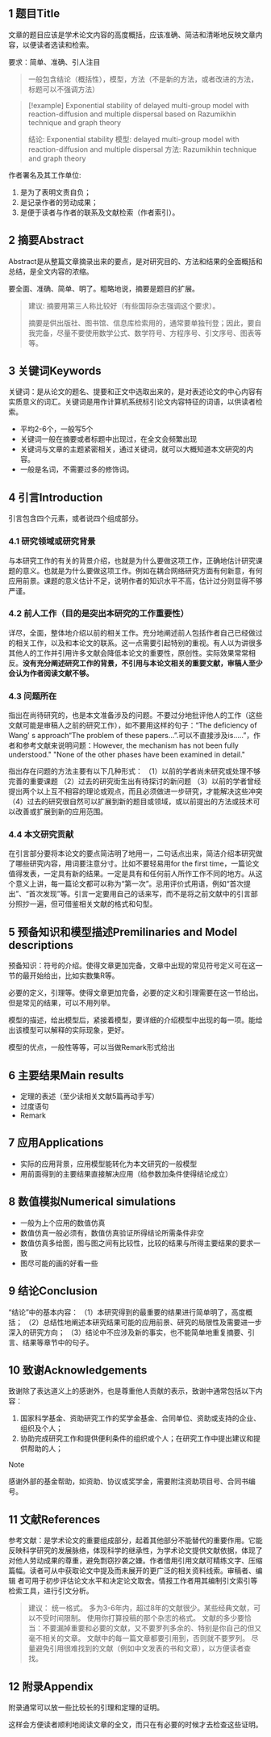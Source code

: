 ## 1 题目Title
文章的题目应该是学术论文内容的高度概括，应该准确、简洁和清晰地反映文章内容，以便读者选读和检索。

要求：简单、准确、引人注目

>一般包含结论（概括性），模型，方法（不是新的方法，或者改进的方法，标题可以不强调方法）

>[!example] 
>Exponential stability of delayed multi-group model with reaction-diffusion and multiple dispersal based on Razumikhin technique and graph theory
>
>结论: Exponential stability
模型: delayed multi-group model with reaction-diffusion and multiple dispersal
方法: Razumikhin technique and graph theory

作者署名及其工作单位:

1. 是为了表明文责自负；
2. 是记录作者的劳动成果；
3. 是便于读者与作者的联系及文献检索（作者索引）。

## 2 摘要Abstract
Abstract是从整篇文章摘录出来的要点，是对研究目的、方法和结果的全面概括和总结，是全文内容的浓缩。

要全面、准确、简单、明了。粗略地说，摘要是题目的扩展。

>建议:
摘要用第三人称比较好（有些国际杂志强调这个要求）。
>
>摘要是供出版社、图书馆、信息库检索用的，通常要单独刊登；因此，要自我完备，尽量不要使用数学公式、数学符号、方程序号、引文序号、图表等等。


## 3 关键词Keywords
关键词：是从论文的题名、提要和正文中选取出来的，是对表述论文的中心内容有实质意义的词汇。关键词是用作计算机系统标引论文内容特征的词语，以供读者检索。

- 平均2-6个，一般写5个
- 关键词一般在摘要或者标题中出现过，在全文会频繁出现 
- 关键词与文章的主题紧密相关，通过关键词，就可以大概知道本文研究的内容。 
- 一般是名词，不需要过多的修饰词。


## 4 引言Introduction
引言包含四个元素，或者说四个组成部分。

### 4.1 研究领域或研究背景
与本研究工作的有关的背景介绍，也就是为什么要做这项工作，正确地估计研究课题的意义。也就是为什么要做这项工作。例如在耦合网络研究方面有何新意，有何应用前景。课题的意义估计不足，说明作者的知识水平不高，估计过分则显得不够严谨。

### 4.2 前人工作（目的是突出本研究的工作重要性）
详尽，全面，整体地介绍以前的相关工作。充分地阐述前人包括作者自己已经做过的相关工作，以及和本论文的联系。这一点需要引起特别的重视。有人以为讲很多其他人的工作并引用许多文献会降低本论文的重要性，原创性。实际效果常常相反。**没有充分阐述研究工作的背景，不引用与本论文相关的重要文献，审稿人至少会认为作者阅读文献不够。**

### 4.3 问题所在
指出在尚待研究的，也是本文准备涉及的问题。不要过分地批评他人的工作（这些文献可能是审稿人之前的研究工作），如不要用这样的句子：“The deficiency of Wang' s approach“The problem of these papers...”.可以不直接涉及is.....”，作者和参考文献来说明问题：However, the mechanism has not been fully understood." "None of the other phases have been examined in detail."

指出存在问题的方法主要有以下几种形式：
（1）以前的学者尚未研究或处理不够完善的重要课题
（2）过去的研究街生出有待探讨的新问题
（3）以前的学者曾经提出两个以上互不相容的理论或观点，而且必须做进一步研究，才能解决这些冲突
（4）过去的研究很自然可以扩展到新的题目或领域，或以前提出的方法或技术可以改善或扩展到新的应用范围。

### 4.4 本文研究贡献
在引言部分要将本论文的要点简洁明了地用一，二句话点出来，简洁介绍本研究做了哪些研究内容，用词要注意分寸。比如不要轻易用for the first time，一篇论文值得发表，一定具有新的结果。一定是具有和任何前人所作工作不同的地方。从这个意义上讲，每一篇论文都可以称为“第一次”。忌用评价式用语，例如“首次提出”、“首次发现”等。引言一定要用自己的话来写，而不是将之前文献中的引言部分照抄一遍，但可借鉴相关文献的格式和句型。

## 5 预备知识和模型描述Premilinaries and Model descriptions
预备知识：符号的介绍。使得文章更加完备，文章中出现的常见符号定义可在这一节的最开始给出，比如实数集R等。

必要的定义，引理等。使得文章更加完备，必要的定义和引理需要在这一节给出。但是常见的结果，可以不用列举。

模型的描述，给出模型后，紧接着模型，要详细的介绍模型中出现的每一项。能给出该模型可以解释的实际现象，更好。

模型的优点，一般性等等，可以当做Remark形式给出




## 6 主要结果Main results
- 定理的表述（至少读相关文献5篇再动手写）
- 过度语句
- Remark


## 7 应用Applications
- 实际的应用背景，应用模型能转化为本文研究的一般模型
- 用前面得到的主要结果直接解决应用（给参数加条件使得结论成立）

## 8 数值模拟Numerical simulations
- 一般为上个应用的数值仿真
- 数值仿真一般必须有，数值仿真验证所得结论所需条件非空 
- 数值仿真多给图，图与图之间有比较性，比较的结果与所得主要结果的要求一致
- 图尽可能的画的好看一些

## 9 结论Conclusion
“结论”中的基本内容：
（1）本研究得到的最重要的结果进行简单明了，高度概括；
（2）总结性地阐述本研究结果可能的应用前景、研究的局限性及需要进一步深入的研究方向；
（3）结论中不应涉及新的事实，也不能简单地重复摘要、引言、结果等章节中的句子。


## 10 致谢Acknowledgements
致谢除了表达道义上的感谢外，也是尊重他人贡献的表示，致谢中通常包括以下内容：
1. 国家科学基金、资助研究工作的奖学金基金、合同单位、资助或支持的企业、组织及个人；
2. 协助完成研究工作和提供便利条件的组织或个人；在研究工作中提出建议和提供帮助的人；

>[!note] 
>感谢外部的基金帮助，如资助、协议或奖学金，需要附注资助项目号、合同书编号。

## 11 文献References
参考文献：是学术论文的重要组成部分，起着其他部分不能替代的重要作用。它能反映科学研究的发展脉络，体现科学的继承性，为学术论文提供文献依据，体现了对他人劳动成果的尊重，避免剽窃抄袭之嫌。作者借用引用文献可精练文字、压缩篇幅。读者可从中获取论文中提及而未展开的更广泛的相关资料线索。审稿者、编辑
者可用于初步评估论文水平和决定论文取舍。情报工作者用其编制引文索引等检索工具，进行引文分析。


>建议：
统一格式。
多为3-6年内，超过8年的文献很少。某些经典文献，可以不受时间限制。
使用你打算投稿的那个杂志的格式。
文献的多少要恰当：不要漏掉重要和必要的文献，又不要罗列多余的、特别是你自己的但又毫不相关的文章。
文献中的每一篇文章都要引用到，否则就不要罗列。
尽量避免引用很难找到的文献（例如中文发表的书和文章），以方便读者查找。


## 12 附录Appendix
附录通常可以放一些比较长的引理和定理的证明。

这样会方便读者顺利地阅读文章的全文，而只在有必要的时候才去检查这些证明。

